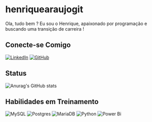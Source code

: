 # henriquearaujogit
Ola, tudo bem ? Eu sou o Henrique, apaixonado por programação e buscando uma transição de carreira !

## Conecte-se Comigo
[![LinkedIn](https://img.shields.io/badge/LinkedIn-BBB?style=for-the-badge&logo=linkedin&logoColor=0E76A8)](https://www.linkedin.com/in/henrique-araujo-85786b1b7/)
[![GitHub](https://img.shields.io/badge/GitHbt-BBB?style=for-the-badge&logo=github&logoColor=black)](+https://github.com/henriquearaujogit)

## Status
![Anurag's GitHub stats](https://github-readme-stats.vercel.app/api?username=henriquearaujogit&show_icons=true&theme=radical)

## Habilidades em Treinamento
![MySQL](https://img.shields.io/badge/mysql-4479A1.svg?style=for-the-badge&logo=mysql&logoColor=white)
![Postgres](https://img.shields.io/badge/postgres-%23316192.svg?style=for-the-badge&logo=postgresql&logoColor=white)
![MariaDB](https://img.shields.io/badge/MariaDB-003545?style=for-the-badge&logo=mariadb&logoColor=white)
![Python](https://img.shields.io/badge/python-3670A0?style=for-the-badge&logo=python&logoColor=ffdd54)
![Power Bi](https://img.shields.io/badge/power_bi-F2C811?style=for-the-badge&logo=powerbi&logoColor=black)

